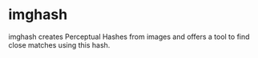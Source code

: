 # imghash
imghash creates Perceptual Hashes from images and offers a tool to find close matches using this hash.
